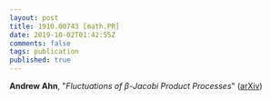 ```yaml
---
layout: post
title: 1910.00743 [math.PR]
date: 2019-10-02T01:42:55Z
comments: false
tags: publication
published: true
---
```


<b>Andrew Ahn</b>, "<i>Fluctuations of $β$-Jacobi Product Processes</i>" ([arXiv](http://arxiv.org/abs/1910.00743v2))
